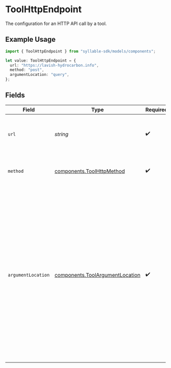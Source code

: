 # ToolHttpEndpoint

The configuration for an HTTP API call by a tool.

## Example Usage

```typescript
import { ToolHttpEndpoint } from "syllable-sdk/models/components";

let value: ToolHttpEndpoint = {
  url: "https://lavish-hydrocarbon.info",
  method: "post",
  argumentLocation: "query",
};
```

## Fields

| Field                                                                                                                                                                                                                                                       | Type                                                                                                                                                                                                                                                        | Required                                                                                                                                                                                                                                                    | Description                                                                                                                                                                                                                                                 |
| ----------------------------------------------------------------------------------------------------------------------------------------------------------------------------------------------------------------------------------------------------------- | ----------------------------------------------------------------------------------------------------------------------------------------------------------------------------------------------------------------------------------------------------------- | ----------------------------------------------------------------------------------------------------------------------------------------------------------------------------------------------------------------------------------------------------------- | ----------------------------------------------------------------------------------------------------------------------------------------------------------------------------------------------------------------------------------------------------------- |
| `url`                                                                                                                                                                                                                                                       | *string*                                                                                                                                                                                                                                                    | :heavy_check_mark:                                                                                                                                                                                                                                          | The endpoint URL of the external service to call.                                                                                                                                                                                                           |
| `method`                                                                                                                                                                                                                                                    | [components.ToolHttpMethod](../../models/components/toolhttpmethod.md)                                                                                                                                                                                      | :heavy_check_mark:                                                                                                                                                                                                                                          | The HTTP method to use for a tool HTTP request.                                                                                                                                                                                                             |
| `argumentLocation`                                                                                                                                                                                                                                          | [components.ToolArgumentLocation](../../models/components/toolargumentlocation.md)                                                                                                                                                                          | :heavy_check_mark:                                                                                                                                                                                                                                          | The location of the argument in a tool HTTP request.<br/>'body' is used for JSON data in the POST request body.<br/>'form' is used for form data in the POST request body.<br/>'path' is used for URL path parameters.<br/>'query' is used for query parameters in the URL. |